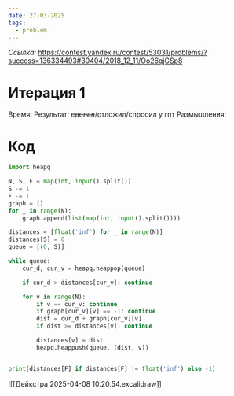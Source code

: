 ```yaml
---
date: 27-03-2025
tags:
  - problem
---
```

*Ссылка:*  https://contest.yandex.ru/contest/53031/problems/?success=136334493#30404/2018_12_11/Oo26qjGSp8
# Итерация 1
Время: 
Результат: ~~сделал~~/отложил/спросил у гпт
Размышления:

# Код
```python
import heapq

N, S, F = map(int, input().split())
S -= 1
F -= 1
graph = []
for _ in range(N):
    graph.append(list(map(int, input().split())))

distances = [float('inf') for _ in range(N)]
distances[S] = 0
queue = [(0, S)]

while queue:
    cur_d, cur_v = heapq.heappop(queue)

    if cur_d > distances[cur_v]: continue

    for v in range(N):
        if v == cur_v: continue
        if graph[cur_v][v] == -1: continue
        dist = cur_d + graph[cur_v][v]
        if dist >= distances[v]: continue

        distances[v] = dist
        heapq.heappush(queue, (dist, v))


print(distances[F] if distances[F] != float('inf') else -1)
```



![[Дейкстра 2025-04-08 10.20.54.excalidraw]]


